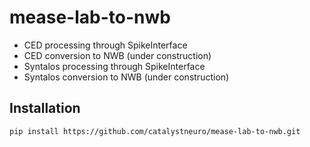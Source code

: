 # mease-lab-to-nwb

* CED processing through SpikeInterface
* CED conversion to NWB (under construction)
* Syntalos processing through SpikeInterface
* Syntalos conversion to NWB (under construction)

## Installation
```bash
pip install https://github.com/catalystneuro/mease-lab-to-nwb.git
```
